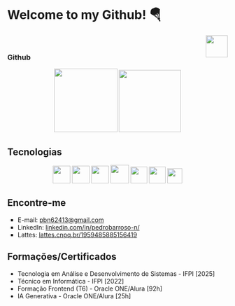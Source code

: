 # Welcome to my Github! 🪂
<img align="right" height="50" src="https://media3.giphy.com/media/v1.Y2lkPTc5MGI3NjExODV3amp4OWdpeDExZjZ5endycnY1bHVraTlwOGR1bTV5dGZyczA3ZSZlcD12MV9pbnRlcm5hbF9naWZfYnlfaWQmY3Q9Zw/zkMri4yiJ3Mdy/giphy.gif" />
<br>

### Github
<div align="center">
  <img height="145em" src="https://github-profile-summary-cards.vercel.app/api/cards/profile-details?username=pedrobarroso-n&show_icons=true&theme=radical" />
  <img height="142em" src="https://github-readme-stats.vercel.app/api/top-langs/?username=pedrobarroso-n&theme=radical&hide_progress=true" />
</div>

## Tecnologias
<div align="center">
  <img src="https://cdn.jsdelivr.net/gh/devicons/devicon@latest/icons/html5/html5-plain.svg" height=40 />
  <img src="https://cdn.jsdelivr.net/gh/devicons/devicon@latest/icons/css3/css3-plain.svg" height=40 />
  <img src="https://cdn.jsdelivr.net/gh/devicons/devicon@latest/icons/javascript/javascript-plain.svg" height=40 />
  <img src="https://cdn.jsdelivr.net/gh/devicons/devicon@latest/icons/react/react-original.svg" height=42 />
  <img src="https://cdn.jsdelivr.net/gh/devicons/devicon@latest/icons/git/git-plain.svg" height=38 />
  <img src="https://github.com/user-attachments/assets/5663eea1-ed9e-4a3a-8bb0-414a2daf1253" height=38 /> 
  <img src="https://cdn.jsdelivr.net/gh/devicons/devicon@latest/icons/figma/figma-original.svg" height=34 />
</div>

## Encontre-me
<ul type="square">
  <li>E-mail: <a href="mailto:pbn62413@gmail.com">pbn62413@gmail.com</a></li>
  <li>LinkedIn: <a href="https://www.linkedin.com/in/pedrobarroso-n/">linkedin.com/in/pedrobarroso-n/</a></li>
  <li>Lattes: <a href="http://lattes.cnpq.br/1959485885156419">lattes.cnpq.br/1959485885156419</a></li>
</ul>

## Formações/Certificados
- Tecnologia em Análise e Desenvolvimento de Sistemas - IFPI [2025]
- Técnico em Informática - IFPI [2022]
- Formação Frontend (T6) - Oracle ONE/Alura [92h]
- IA Generativa - Oracle ONE/Alura [25h]
